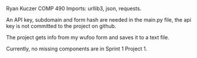 Ryan Kuczer
COMP 490
Imports: urllib3, json, requests.

An API key, subdomain and form hash are needed in the main.py file, the api key is not committed to the project on github.

The project gets info from my wufoo form and saves it to a text file.

Currently, no missing components are in Sprint 1 Project 1.